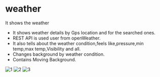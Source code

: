 # weather
It shows the weather
* It shows weather details by Gps location and for the searched ones.
* REST API is used user from openWeather.
* It also tells about the weather condition,feels like,pressure,min temp,max temp,Visibility and all.
* Changes background by weather condition.
* Contains Moving Background.

![1](https://user-images.githubusercontent.com/124857610/221346968-56095d46-a504-4eca-8611-32c2a260b50b.jpg)
![2](https://user-images.githubusercontent.com/124857610/221346973-156fb2cc-96f8-4ea0-9b52-c288b7373a10.jpg)
![3](https://user-images.githubusercontent.com/124857610/221346979-178b0b86-407c-454c-aa1b-25e70bb055fb.jpg)
